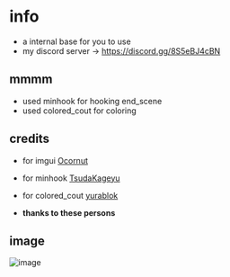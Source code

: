 # info
- a internal base for you to use
- my discord server -> https://discord.gg/8S5eBJ4cBN

## mmmm
- used minhook for hooking end_scene
- used colored_cout for coloring

## credits
- for imgui [Ocornut](https://github.com/ocornut/imgui)
- for minhook [TsudaKageyu](https://github.com/TsudaKageyu/minhook)
- for colored_cout [yurablok](https://github.com/yurablok/colored-cout)

- **thanks to these persons**

## image
![image](https://user-images.githubusercontent.com/50064486/226167696-9d99d92f-6f02-4e4e-8d4d-95e114c7d7cd.png)
